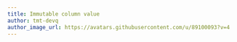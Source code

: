 ```yaml
---
title: Immutable column value
author: tmt-devq
author_image_url: https://avatars.githubusercontent.com/u/89100093?v=4
---
```

    